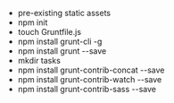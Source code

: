 - pre-existing static assets
- npm init
- touch Gruntfile.js
- npm install grunt-cli -g
- npm install grunt --save
- mkdir tasks
- npm install grunt-contrib-concat --save
- npm install grunt-contrib-watch --save
- npm install grunt-contrib-sass --save
